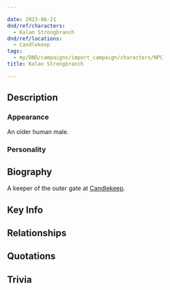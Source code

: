 ```yaml
---

date: 2023-06-21
dnd/ref/characters:
  - Kalan Strongbranch
dnd/ref/locations:
  - Candlekeep
tags:
  - my/DND/campaigns/import_campaign/characters/NPC
title: Kalan Strongbranch

---
```


## Description

### Appearance

An older human male.

### Personality

## Biography

A keeper of the outer gate at [Candlekeep](/dnd/locations/candlekeep).

## Key Info

## Relationships

## Quotations

## Trivia
